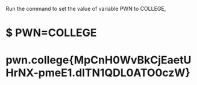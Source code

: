 Run the command to set the value of variable PWN to COLLEGE,

# $ PWN=COLLEGE
# pwn.college{MpCnH0WvBkCjEaetUHrNX-pmeE1.dlTN1QDL0ATO0czW}
